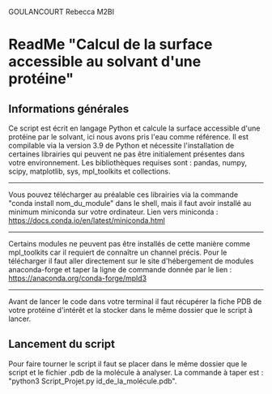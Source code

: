 GOULANCOURT Rebecca M2BI
# ReadMe "Calcul de la surface accessible au solvant d'une protéine"

## Informations générales

Ce script est écrit en langage Python et calcule la surface accessible d'une protéine par le solvant, ici nous avons pris l'eau comme référence. 
Il est compilable via la version 3.9 de Python et nécessite l'installation de certaines librairies qui peuvent ne pas être initialement présentes dans votre environnement.
Les bibliothèques requises sont : pandas, numpy, scipy, matplotlib, sys, mpl_toolkits et collections.
***
Vous pouvez télécharger au préalable ces librairies via la commande "conda install nom_du_module" dans le shell, mais il faut avoir installé au minimum miniconda sur votre ordinateur.
Lien vers miniconda : https://docs.conda.io/en/latest/miniconda.html
***
Certains modules ne peuvent pas être installés de cette manière comme mpl_toolkits car il requiert de connaître un channel précis.
Pour le télécharger il faut aller directement sur le site d'hébergement de modules anaconda-forge et taper la ligne de commande donnée par le lien : https://anaconda.org/conda-forge/mpld3
***
Avant de lancer le code dans votre terminal il faut récupérer la fiche PDB de votre protéine d'intérêt et la stocker dans le même dossier que le script à lancer.

## Lancement du script

Pour faire tourner le script il faut se placer dans le même dossier que le script et le fichier .pdb de la molécule à analyser. La commande à taper est : "python3 Script_Projet.py id_de_la_molécule.pdb".





